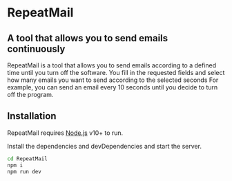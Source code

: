 # RepeatMail
## A tool that allows you to send emails continuously 

RepeatMail is a tool that allows you to send emails according to a defined time until you turn off the software.
You fill in the requested fields and select how many emails you want to send according to the selected seconds
For example, you can send an email every 10 seconds until you decide to turn off the program.


## Installation

RepeatMail requires [Node.js](https://nodejs.org/) v10+ to run.

Install the dependencies and devDependencies and start the server.

```sh
cd RepeatMail
npm i
npm run dev
```
